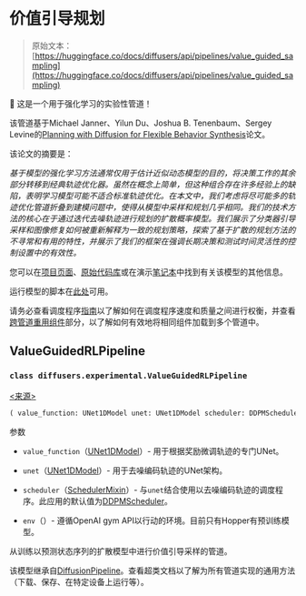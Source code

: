 # 价值引导规划

> 原始文本：[https://huggingface.co/docs/diffusers/api/pipelines/value_guided_sampling](https://huggingface.co/docs/diffusers/api/pipelines/value_guided_sampling)

🧪 这是一个用于强化学习的实验性管道！

该管道基于Michael Janner、Yilun Du、Joshua B. Tenenbaum、Sergey Levine的[Planning with Diffusion for Flexible Behavior Synthesis](https://huggingface.co/papers/2205.09991)论文。

该论文的摘要是：

*基于模型的强化学习方法通常仅用于估计近似动态模型的目的，将决策工作的其余部分转移到经典轨迹优化器。虽然在概念上简单，但这种组合存在许多经验上的缺陷，表明学习模型可能不适合标准轨迹优化。在本文中，我们考虑将尽可能多的轨迹优化管道折叠到建模问题中，使得从模型中采样和规划几乎相同。我们的技术方法的核心在于通过迭代去噪轨迹进行规划的扩散概率模型。我们展示了分类器引导采样和图像修复如何被重新解释为一致的规划策略，探索了基于扩散的规划方法的不寻常和有用的特性，并展示了我们的框架在强调长期决策和测试时间灵活性的控制设置中的有效性。*

您可以在[项目页面](https://diffusion-planning.github.io/)、[原始代码库](https://github.com/jannerm/diffuser)或在演示[笔记本](https://colab.research.google.com/drive/1rXm8CX4ZdN5qivjJ2lhwhkOmt_m0CvU0#scrollTo=6HXJvhyqcITc&uniqifier=1)中找到有关该模型的其他信息。

运行模型的脚本在[此处](https://github.com/huggingface/diffusers/tree/main/examples/reinforcement_learning)可用。

请务必查看调度程序[指南](../../using-diffusers/schedulers)以了解如何在调度程序速度和质量之间进行权衡，并查看[跨管道重用组件](../../using-diffusers/loading#reuse-components-across-pipelines)部分，以了解如何有效地将相同组件加载到多个管道中。

## ValueGuidedRLPipeline

### `class diffusers.experimental.ValueGuidedRLPipeline`

[<来源>](https://github.com/huggingface/diffusers/blob/v0.26.3/src/diffusers/experimental/rl/value_guided_sampling.py#L25)

```py
( value_function: UNet1DModel unet: UNet1DModel scheduler: DDPMScheduler env )
```

参数

+   `value_function`（[UNet1DModel](/docs/diffusers/v0.26.3/en/api/models/unet#diffusers.UNet1DModel)）- 用于根据奖励微调轨迹的专门UNet。

+   `unet`（[UNet1DModel](/docs/diffusers/v0.26.3/en/api/models/unet#diffusers.UNet1DModel)）- 用于去噪编码轨迹的UNet架构。

+   `scheduler`（[SchedulerMixin](/docs/diffusers/v0.26.3/en/api/schedulers/overview#diffusers.SchedulerMixin)）- 与`unet`结合使用以去噪编码轨迹的调度程序。此应用的默认值为[DDPMScheduler](/docs/diffusers/v0.26.3/en/api/schedulers/ddpm#diffusers.DDPMScheduler)。

+   `env`（）- 遵循OpenAI gym API以行动的环境。目前只有Hopper有预训练模型。

从训练以预测状态序列的扩散模型中进行价值引导采样的管道。

该模型继承自[DiffusionPipeline](/docs/diffusers/v0.26.3/en/api/pipelines/overview#diffusers.DiffusionPipeline)。查看超类文档以了解为所有管道实现的通用方法（下载、保存、在特定设备上运行等）。
